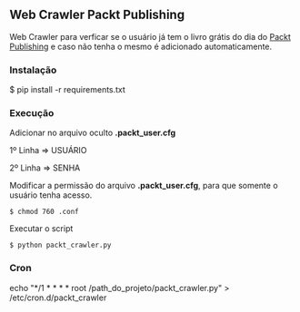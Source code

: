 ## Web Crawler Packt Publishing

Web Crawler para verficar se o usuário já tem o livro grátis do dia do [Packt Publishing] e caso não tenha 
o mesmo é adicionado automaticamente.

[Packt Publishing]:https://www.packtpub.com/packt/offers/free-learning

 
### Instalação
$ pip install -r requirements.txt

### Execução
Adicionar no arquivo oculto **.packt_user.cfg**

1º Linha => USUÁRIO

2º Linha => SENHA

Modificar a permissão do arquivo **.packt_user.cfg**, para que somente o usuário tenha acesso.
```
$ chmod 760 .conf
```

Executar o script

```
$ python packt_crawler.py
```

### Cron
echo "*/1 * * * * root /path_do_projeto/packt_crawler.py" > /etc/cron.d/packt_crawler